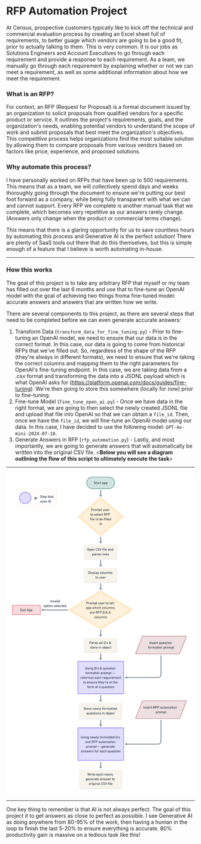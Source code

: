 # RFP Automation Project

At Census, prospective customers typically like to kick off the technical and commercial evaluation process by creating an Excel sheet full of requirements, to better guage which vendors are going to be a good fit, prior to actually talking to them. This is very common.  It is our jobs as Solutions Engineers and Account Executives to go through each requirement and provide a response to each requirement.  As a team, we manually go through each requirement by explaining whether or not we can meet a requirement, as well as some additional information about how we meet the requirement.

### What is an RFP?
For context, an RFP (Request for Proposal) is a formal document issued by an organization to solicit proposals from qualified vendors for a specific product or service. It outlines the project's requirements, goals, and the organization's needs, enabling potential vendors to understand the scope of work and submit proposals that best meet the organization's objectives. This competitive process helps organizations find the most suitable solution by allowing them to compare proposals from various vendors based on factors like price, experience, and proposed solutions.

### Why automate this process?
I have personally worked on RFPs that have been up to 500 requirements.  This means that as a team, we will collectively spend days and weeks thoroughly going through the document to ensure we're putting our best foot forward as a company, while being fully transparent with what we can and cannot support.  Every RFP we complete is another manual task that we complete, which becomes very repetitive as our answers rarely change.  (Answers only change when the product or commercial terms change).

This means that there is a glaring opportunity for us to save countless hours by automating this process and Generative AI is the perfect solution!  There are plenty of SaaS tools out there that do this themselves, but this is simple enough of a feature that I believe is worth automating in-house.

--------

### How this works

The goal of this project is to take any arbitrary RFP that myself or my team has filled out over the last 6 months and use that to fine-tune an OpenAI model with the goal of achieving two things froma fine-tuned model: accurate answers and answers that are written how we write.

There are several components to this project, as there are several steps that need to be completed before we can even generate accurate answers:

1. Transform Data (`transform_data_for_fine_tuning.py`) - Prior to fine-tuning an OpenAI model, we need to ensure that our data is in the correct format.  In this case, our data is going to come from historical RFPs that we've filled out.  So, regardless of the shape of the RFP (they're always in different formats), we need to ensure that we're taking the correct columns and mapping them to the right parameters for OpenAI's fine-tuning endpoint.  In this case, we are taking data from a .csv format and transforming the data into a JSONL payload which is what OpenAI asks for (https://platform.openai.com/docs/guides/fine-tuning).  We're then going to store this somewhere (locally for now) prior to fine-tuning.
2. Fine-tune Model (`fine_tune_open_ai.py`) - Once we have data in the right format, we are going to then select the newly created JSONL file and upload that file into OpenAI so that we can obtain a `file_id`.  Then, once we have the `file_id`, we will fine-tune an OpenAI model using our data.  In this case, I have decided to use the following model: `GPT-4o-mini-2024-07-18`.
3. Generate Answers in RFP (`rfp_automation.py`) - Lastly, and most importantly, we are going to generate answers that will automatically be written into the original CSV file.  <**Below you will see a diagram outlining the flow of this script to ultimately execute the task**>

--------

![Project Diagram](images/rfp_automation_flow_chart.png)

--------

One key thing to remember is that AI is not always perfect.  The goal of this project it to get answers as close to perfect as possible.  I see Generative AI as doing anywhere from 80-95% of the work, then having a human in the loop to finish the last 5-20% to ensure everything is accurate.  80% productivity gain is massive on a tedious task like this!
